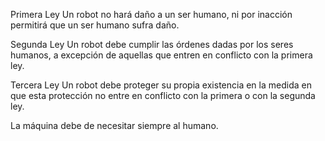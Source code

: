 Primera Ley
Un robot no hará daño a un ser humano, ni por inacción permitirá que un ser humano sufra daño.

Segunda Ley
Un robot debe cumplir las órdenes dadas por los seres humanos, a excepción de aquellas que entren en conflicto con la primera ley.

Tercera Ley
Un robot debe proteger su propia existencia en la medida en que esta protección no entre en conflicto con la primera o con la segunda ley.​

La máquina debe de necesitar siempre al humano. 
